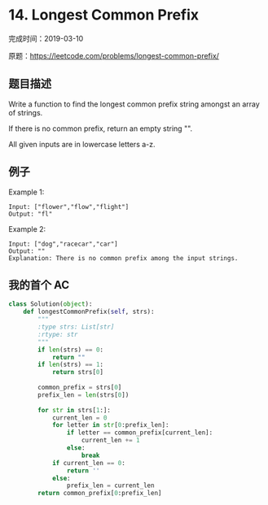 # 14. Longest Common Prefix

完成时间：2019-03-10

原题：https://leetcode.com/problems/longest-common-prefix/

## 题目描述

Write a function to find the longest common prefix string amongst an array of strings.

If there is no common prefix, return an empty string "".

All given inputs are in lowercase letters a-z.

## 例子

Example 1:
```
Input: ["flower","flow","flight"]
Output: "fl"
```

Example 2:
```
Input: ["dog","racecar","car"]
Output: ""
Explanation: There is no common prefix among the input strings.
```

## 我的首个 AC
```python
class Solution(object):
    def longestCommonPrefix(self, strs):
        """
        :type strs: List[str]
        :rtype: str
        """
        if len(strs) == 0:
            return ""
        if len(strs) == 1:
            return strs[0]
        
        common_prefix = strs[0]
        prefix_len = len(strs[0])
        
        for str in strs[1:]:
            current_len = 0
            for letter in str[0:prefix_len]:
                if letter == common_prefix[current_len]:
                    current_len += 1
                else:
                    break
            if current_len == 0:
                return ''
            else:
                prefix_len = current_len
        return common_prefix[0:prefix_len]
```